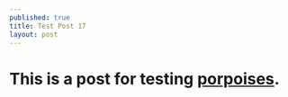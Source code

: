 ```yaml
---
published: true
title: Test Post 17
layout: post
---
```


# This is a post for testing [porpoises](http://en.wikipedia.org/wiki/Porpoise).
